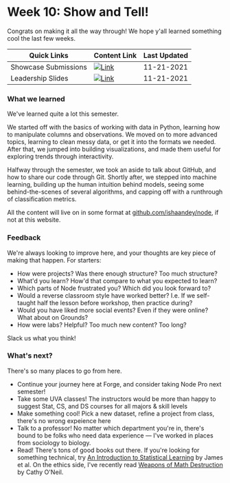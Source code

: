 # Week 10: Show and Tell!
 
Congrats on making it all the way through! We hope y'all learned something cool the last few weeks.

| **Quick Links**                   | Content Link    | Last Updated |
| ---------------                | --------------- | ----------   |
| Showcase Submissions | [![Link](../tools/buttons/open-forms.svg)](https://docs.google.com/forms/d/e/1FAIpQLSeXBz-fdf6-_JLu-2RtbkgJmK3eGppyuyBmLJj6EtyjQsaXUw/viewform) | 11-21-2021 |
| Leadership Slides | [![Link](../tools/buttons/open-drive.svg)](https://docs.google.com/presentation/d/1kMMvupjMhH-hZYuXeol1tKO-_vaNxT-e4K-Q6sXvx0Q/edit?usp=sharing) | 11-21-2021 |

### What we learned

We've learned quite a lot this semester. 

We started off with the basics of working with data in Python, learning how to manipulate columns and observations. We moved on to more advanced topics, learning to clean messy data, or get it into the formats we needed. After that, we jumped into building visualizations, and made them useful for exploring trends through interactivity. 

Halfway through the semester, we took an aside to talk about GitHub, and how to share our code through Git. Shortly after, we stepped into machine learning, building up the human intuition behind models, seeing some behind-the-scenes of several algorithms, and capping off with a runthrough of classification metrics.

All the content will live on in some format at [github.com/ishaandey/node](https://github.com/ishaandey/node), if not at this website. 

### Feedback

We're always looking to improve here, and your thoughts are key piece of making that happen. For starters:

- How were projects? Was there enough structure? Too much structure?
- What'd you learn? How'd that compare to what you expected to learn?
- Which parts of Node frustrated you? Which did you look forward to?
- Would a reverse classroom style have worked better? I.e. If we self-taught half the lesson before workshop, then practice during?
- Would you have liked more social events? Even if they were online? What about on Grounds?
- How were labs? Helpful? Too much new content? Too long?

Slack us what you think!

### What's next?

There's so many places to go from here. 

- Continue your journey here at Forge, and consider taking Node Pro next semester!
- Take some UVA classes! The instructors would be more than happy to suggest Stat, CS, and DS courses for all majors & skill levels
- Make something cool! Pick a new dataset, refine a project from class, there's no wrong expeience here
- Talk to a professor! No matter which department you're in, there's bound to be folks who need data experience — I've worked in places from sociology to biology.
- Read! There's tons of good books out there. If you're looking for something technical, try [An Introduction to Statistical Learning](http://faculty.marshall.usc.edu/gareth-james/ISL/index.html) by James et al. On the ethics side, I've recently read [Weapons of Math Destruction](https://weaponsofmathdestructionbook.com/) by Cathy O'Neil.